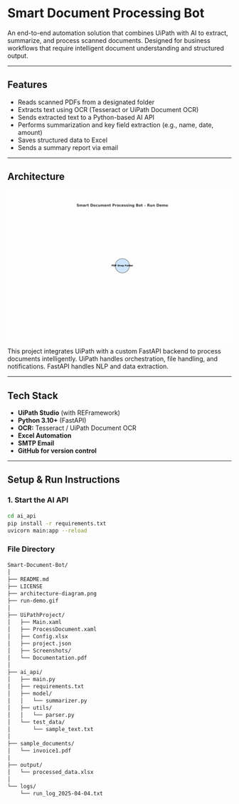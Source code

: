 # Smart Document Processing Bot

An end-to-end automation solution that combines UiPath with AI to extract, summarize, and process scanned documents. Designed for business workflows that require intelligent document understanding and structured output.

---

## Features

- Reads scanned PDFs from a designated folder
- Extracts text using OCR (Tesseract or UiPath Document OCR)
- Sends extracted text to a Python-based AI API
- Performs summarization and key field extraction (e.g., name, date, amount)
- Saves structured data to Excel
- Sends a summary report via email

---

## Architecture

![Architecture Diagram](run-demo.gif)

This project integrates UiPath with a custom FastAPI backend to process documents intelligently. UiPath handles orchestration, file handling, and notifications. FastAPI handles NLP and data extraction.

---

## Tech Stack

- **UiPath Studio** (with REFramework)
- **Python 3.10+** (FastAPI)
- **OCR:** Tesseract / UiPath Document OCR
- **Excel Automation**
- **SMTP Email**
- **GitHub for version control**

---

## Setup & Run Instructions

### 1. Start the AI API

```bash
cd ai_api
pip install -r requirements.txt
uvicorn main:app --reload
```

### File Directory

```
Smart-Document-Bot/
│
├── README.md
├── LICENSE
├── architecture-diagram.png
├── run-demo.gif
│
├── UiPathProject/
│   ├── Main.xaml
│   ├── ProcessDocument.xaml
│   ├── Config.xlsx
│   ├── project.json
│   ├── Screenshots/
│   └── Documentation.pdf
│
├── ai_api/
│   ├── main.py
│   ├── requirements.txt
│   ├── model/
│   │   └── summarizer.py
│   ├── utils/
│   │   └── parser.py
│   └── test_data/
│       └── sample_text.txt
│
├── sample_documents/
│   └── invoice1.pdf
│
├── output/
│   └── processed_data.xlsx
│
└── logs/
    └── run_log_2025-04-04.txt
    
```
